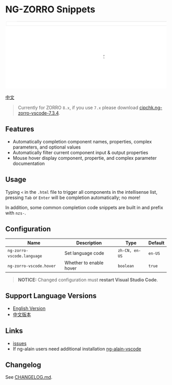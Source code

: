 # NG-ZORRO Snippets

![Help](help.gif)

[中文](README.zh-CN.md)

> Currently for ZORRO `8.x`, if you use `7.x` please download [cipchk.ng-zorro-vscode-7.3.4](https://raw.githubusercontent.com/ng-alain/ng-zorro-vscode/master/cipchk.ng-zorro-vscode-7.3.4.vsix).

## Features

- Automatically completion component names, properties, complex parameters, and optional values
- Automatically filter current component input & output properties
- Mouse hover display component, propertie, and complex parameter documentation

## Usage

Typing `<` in the `.html` file to trigger all components in the intellisense list, pressing `Tab` or `Enter` will be completion automatically; no more!

In addition, some common completion code snippets are built in and prefix with `nzs-`.

## Configuration

| Name                       | Description             | Type           | Default |
|----------------------------|-------------------------|----------------|---------|
| `ng-zorro-vscode.language` | Set language code       | `zh-CN, en-US` | `en-US` |
| `ng-zorro-vscode.hover`    | Whether to enable hover | `boolean`      | `true`  |

> **NOTICE:** Changed configuration must **restart Visual Studio Code**.

## Support Language Versions

- [English Version](https://marketplace.visualstudio.com/items?itemName=cipchk.ng-zorro-vscode)
- [中文版本](https://marketplace.visualstudio.com/items?itemName=cipchk.ng-zorro-vscode-zh-CN)

## Links

- [issues](https://github.com/cipchk/ng-zorro-vscode/issues)
- If ng-alain users need additional installation [ng-alain-vscode](https://marketplace.visualstudio.com/items?itemName=cipchk.ng-alain-vscode)

## Changelog

See [CHANGELOG.md](CHANGELOG.md).
